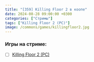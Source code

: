```yaml
---
title: "[359] Killing Floor 2 в коопе"
date: 2024-08-28 09:00:00 +0300
categories: ["Стримы"]
tags: ["Killing Floor 2 (PC)"]
image: /commons/games/killingfloor2.jpg
---
```


### Игры на стриме:
+ [ ] [Killing Floor 2 (PC)](/tags/killing-floor-2-pc)
